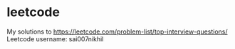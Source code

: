 # leetcode

My solutions to https://leetcode.com/problem-list/top-interview-questions/
Leetcode username: sai007nikhil